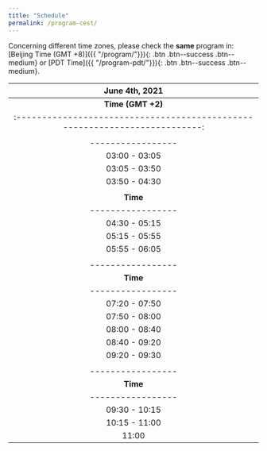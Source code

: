 ```yaml
---
title: "Schedule"
permalink: /program-cest/
---
```


Concerning different time zones, please check the **same** program in: [Beijing Time (GMT +8)]({{ "/program/"}}){: .btn .btn--success .btn--medium} or [PDT Time]({{ "/program-pdt/"}}){: .btn .btn--success .btn--medium}.




| **June 4th, 2021**                                      |
| :-------------------------------------------------------------------------:|
| **Time (GMT +2)** | **Speaker**          | **Organization** |                   **Title**                                      |
| :-------------------------------------------------------------------------:|
|  |**Session One:**| |
| -----------------| -----------------|------------- | :-------------------------------------------------------------:|
| 03:00 - 03:05    |                  |              |     Welcome                                                  |
| 03:05 - 03:50    | [Patrick Wensing](/speakers/wensing)  | University of Notre Dame       |  [It All Matters: Considerations Across Design and Control for Contact-Savvy Robots](https://youtu.be/Gek678upj_0)                                                            |
| 03:50 - 04:30    | [JIA Yan-Bin](/speakers/yan-bin/) | Iowa State University  | [Targeted Batting of In-flight Objects by a Robotic Arm](https://youtu.be/gZRdGIruH1c) |
|  |**Session Two:**| | 
| **Time**             | **Speaker**          | **Organization** |                   **Title**                                      |
| -----------------| -----------------|------------- | :-------------------------------------------------------------: |
| 04:30 - 05:15    |  [Dragomir Nenchev ](/speakers/nenchev/) <br/>  (Yoshikazu Kanamiya) |  Kaishi Professional University | [Emergent Humanoid Robot Motion Synergies <br/>Derived from the Momentum Equilibrium Principle and the Distribution of Momentum](https://youtu.be/8Vmn9SBDF7s)                                                              |
| 05:15 - 05:55    | [Mehdi Benallegue](/speakers/benallegue)| AIST, Tsukuba Japan |   [The three laws of robotics subjected to unexpected external forces: <br/>estimation, rejection, and performance](https://youtu.be/oY_bdZ1Ic4k)                    |
| 05:55 - 06:05    |  Ruoyu Xu                |  AIRs, CUHK, Shenzhen            |  Teaser Session:  [A Predictive Control Framework for Manipulator on a Disturbed Sea-Born Platform](https://youtu.be/EKbdyutrFGE) [Paper](/docs/assets/WorkshopPapers/PaperOne.pdf)
| |**Session Three:**| |
| -----------------| -----------------|------------- | :-------------------------------------------------------------: |
| **Time**             | **Speaker**          | **Organization** |                   **Title**                                      |
| -----------------| -----------------|------------- | :-------------------------------------------------------------:|
| 07:20 - 07:50    | [REN Zeyu](/speakers/zeyu) | [Rokae R&D Center](https://www.rokae.com/) | [Design of an Efficient 3-DoF Leg with Series-Parallel and Biarticular Compliant Actuation](https://youtu.be/clEdkBlzYDM)                                  |
| 07:50 - 08:00    |  Richard Hartisch        |       Fraunhofer IPK   |   Teaser Session: [Co-design of Environmental Compliance for High-speed Contact Tasks](https://youtu.be/y3WJDxFg7Hg) [Paper](/docs/assets/WorkshopPapers/PaperTwo.pdf)|
| 08:00 - 08:40    |  [Yuquan WANG](https://ywang-robotics.github.io/)     | CNRS-UM, LIRMM | [Impact-Aware Task-Space Quadratic Programming Control](https://youtu.be/nHEcJ5nOG1g)       |
| 08:40 - 09:20    |  [Alessandro Saccon](/speakers/saccon)    | Eindhoven University of Technology    | [Reference Spreading Control and Sensitivity Analysis <br/>About Robot Trajectories with Simultaneous Impacts](https://youtu.be/Gr9R3vDY4Vo) |
| 09:20 - 09:30    | Niels Dehio     | CNRS-UM, LIRMM         |   Teaser Session: [Intentionally Impacting Deformable Material](https://youtu.be/dvwWWZmCxxM) [Paper](/docs/assets/WorkshopPapers/PaperThree.pdf) |
|   |**Session Four:**| |
| -----------------| -----------------|------------- | :-------------------------------------------------------------:|
| **Time**             | **Speaker**          | **Organization** |                   **Title**                                      |
| -----------------| -----------------|------------- | :-------------------------------------------------------------:|
| 09:30 - 10:15    | [Aude Billard](/speakers/billard)  | EPFL |  [Machine learning and dynamical systems for adaptive manipulation in humanoid robots](https://youtu.be/zcpFpM3DgEo)           |
| 10:15 - 11:00    |  [Roy Featherstone](/speakers/featherstone)       | Italian Institute of Technology       |  [High Performance Balancing on a Narrow Support](https://youtu.be/e0EM1i4xEe4)|
| 11:00    |  [Abderrahmane Kheddar](http://jrl-umi3218.github.io/member-kheddar.html)                |      CNRS-UM, LIRMM     |   [Summary, Remarks, and Discussions](https://youtu.be/l_cJr4ISdhg)                          |

